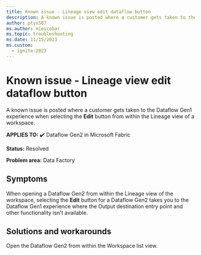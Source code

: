 ```yaml
---
title: Known issue - Lineage view edit dataflow button
description: A known issue is posted where a customer gets taken to the Dataflow Gen1 experience when clicking the Edit button from within the Lineage view of a workspace.
author: ptyx507
ms.author: miescobar
ms.topic: troubleshooting
ms.date: 11/15/2023
ms.custom:
  - ignite-2023
---
```


# Known issue - Lineage view edit dataflow button

A known issue is posted where a customer gets taken to the Dataflow Gen1 experience when selecting the **Edit** button from within the Lineage view of a workspace.

**APPLIES TO:** ✔️ Dataflow Gen2 in Microsoft Fabric

**Status:** Resolved

**Problem area:** Data Factory

## Symptoms

When opening a Dataflow Gen2 from within the Lineage view of the workspace, selecting the **Edit** button for a Dataflow Gen2 takes you to the Dataflow Gen1 experience where the Output destination entry point and other functionality isn't available.

## Solutions and workarounds

Open the Dataflow Gen2 from within the Workspace list view.
